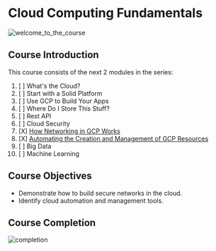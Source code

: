 # Cloud Computing Fundamentals

![welcome_to_the_course](https://media.discordapp.net/attachments/984655726406402088/985370433857683506/unknown.png?width=1246&height=701)

## Course Introduction

This course consists of the next 2 modules in the series:

1. [ ] What's the Cloud?
2. [ ] Start with a Solid Platform
3. [ ] Use GCP to Build Your Apps
4. [ ] Where Do I Store This Stuff?
5. [ ] Rest API
6. [ ] Cloud Security
7. [X] [How Networking in GCP Works]()
8. [X] [Automating the Creation and Management of GCP Resources]()
9. [ ] Big Data
10. [ ] Machine Learning

## Course Objectives

* Demonstrate how to build secure networks in the cloud.
* Identify cloud automation and management tools.

## Course Completion

![completion](https://media.discordapp.net/attachments/984655726406402088/985476007152742430/unknown.png?width=1252&height=701)
